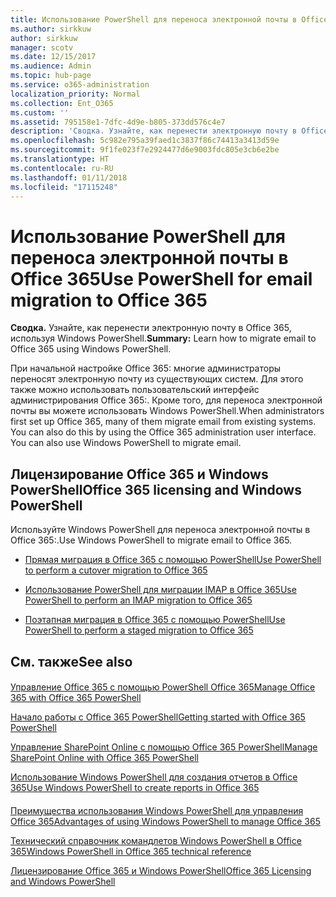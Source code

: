 ```yaml
---
title: Использование PowerShell для переноса электронной почты в Office 365
ms.author: sirkkuw
author: sirkkuw
manager: scotv
ms.date: 12/15/2017
ms.audience: Admin
ms.topic: hub-page
ms.service: o365-administration
localization_priority: Normal
ms.collection: Ent_O365
ms.custom: ''
ms.assetid: 795158e1-7dfc-4d9e-b805-373dd576c4e7
description: 'Сводка. Узнайте, как перенести электронную почту в Office 365: с помощью Windows PowerShell.'
ms.openlocfilehash: 5c982e795a39faed1c3837f86c74413a3413d59e
ms.sourcegitcommit: 9f1fe023f7e2924477d6e9003fdc805e3cb6e2be
ms.translationtype: HT
ms.contentlocale: ru-RU
ms.lasthandoff: 01/11/2018
ms.locfileid: "17115248"
---
```

# <a name="use-powershell-for-email-migration-to-office-365"></a><span data-ttu-id="09ea6-103">Использование PowerShell для переноса электронной почты в Office 365</span><span class="sxs-lookup"><span data-stu-id="09ea6-103">Use PowerShell for email migration to Office 365</span></span>

 <span data-ttu-id="09ea6-104">**Сводка.** Узнайте, как перенести электронную почту в Office 365, используя Windows PowerShell.</span><span class="sxs-lookup"><span data-stu-id="09ea6-104">**Summary:** Learn how to migrate email to Office 365 using Windows PowerShell.</span></span>
  
<span data-ttu-id="09ea6-p101">При начальной настройке Office 365: многие администраторы переносят электронную почту из существующих систем. Для этого также можно использовать пользовательский интерфейс администрирования Office 365:. Кроме того, для переноса электронной почты вы можете использовать Windows PowerShell.</span><span class="sxs-lookup"><span data-stu-id="09ea6-p101">When administrators first set up Office 365, many of them migrate email from existing systems. You can also do this by using the Office 365 administration user interface. You can also use Windows PowerShell to migrate email.</span></span>
  
## <a name="office-365-licensing-and-windows-powershell"></a><span data-ttu-id="09ea6-108">Лицензирование Office 365 и Windows PowerShell</span><span class="sxs-lookup"><span data-stu-id="09ea6-108">Office 365 licensing and Windows PowerShell</span></span>

<span data-ttu-id="09ea6-109">Используйте Windows PowerShell для переноса электронной почты в Office 365:.</span><span class="sxs-lookup"><span data-stu-id="09ea6-109">Use Windows PowerShell to migrate email to Office 365.</span></span> 
  
- [<span data-ttu-id="09ea6-110">Прямая миграция в Office 365 с помощью PowerShell</span><span class="sxs-lookup"><span data-stu-id="09ea6-110">Use PowerShell to perform a cutover migration to Office 365</span></span>](use-powershell-to-perform-a-cutover-migration-to-office-365.md)
    
- [<span data-ttu-id="09ea6-111">Использование PowerShell для миграции IMAP в Office 365</span><span class="sxs-lookup"><span data-stu-id="09ea6-111">Use PowerShell to perform an IMAP migration to Office 365</span></span>](use-powershell-to-perform-an-imap-migration-to-office-365.md)
    
- [<span data-ttu-id="09ea6-112">Поэтапная миграция в Office 365 с помощью PowerShell</span><span class="sxs-lookup"><span data-stu-id="09ea6-112">Use PowerShell to perform a staged migration to Office 365</span></span>](use-powershell-to-perform-a-staged-migration-to-office-365.md)
    
## <a name="see-also"></a><span data-ttu-id="09ea6-113">См. также</span><span class="sxs-lookup"><span data-stu-id="09ea6-113">See also</span></span>

#### 

[<span data-ttu-id="09ea6-114">Управление Office 365 с помощью PowerShell Office 365</span><span class="sxs-lookup"><span data-stu-id="09ea6-114">Manage Office 365 with Office 365 PowerShell</span></span>](manage-office-365-with-office-365-powershell.md)
  
[<span data-ttu-id="09ea6-115">Начало работы с Office 365 PowerShell</span><span class="sxs-lookup"><span data-stu-id="09ea6-115">Getting started with Office 365 PowerShell</span></span>](getting-started-with-office-365-powershell.md)
  
[<span data-ttu-id="09ea6-116">Управление SharePoint Online с помощью Office 365 PowerShell</span><span class="sxs-lookup"><span data-stu-id="09ea6-116">Manage SharePoint Online with Office 365 PowerShell</span></span>](manage-sharepoint-online-with-office-365-powershell.md)
  
[<span data-ttu-id="09ea6-117">Использование Windows PowerShell для создания отчетов в Office 365</span><span class="sxs-lookup"><span data-stu-id="09ea6-117">Use Windows PowerShell to create reports in Office 365</span></span>](use-windows-powershell-to-create-reports-in-office-365.md)
#### 

[<span data-ttu-id="09ea6-118">Преимущества использования Windows PowerShell для управления Office 365</span><span class="sxs-lookup"><span data-stu-id="09ea6-118">Advantages of using Windows PowerShell to manage Office 365</span></span>](http://technet.microsoft.com/library/15144a50-453e-4cd5-befd-bc6736697967.aspx)
  
[<span data-ttu-id="09ea6-119">Технический справочник командлетов Windows PowerShell в Office 365</span><span class="sxs-lookup"><span data-stu-id="09ea6-119">Windows PowerShell in Office 365 technical reference</span></span>](http://technet.microsoft.com/library/10d5c66a-7579-4319-aaa5-7a5e21d49cea.aspx)
  
[<span data-ttu-id="09ea6-120">Лицензирование Office 365 и Windows PowerShell</span><span class="sxs-lookup"><span data-stu-id="09ea6-120">Office 365 Licensing and Windows PowerShell</span></span>](http://technet.microsoft.com/library/6ca0e430-f7ba-4184-becf-14c6c5c8dde5.aspx)


